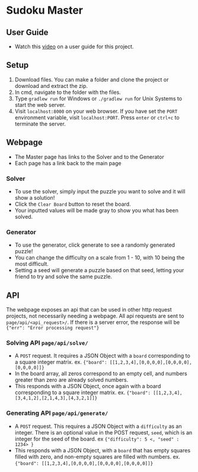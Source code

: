# Sudoku Master

## User Guide
 - Watch this [video](https://youtu.be/C-YMuTbtYEs) on a user guide for this project.

## Setup
1) Download files. You can make a folder and clone the project or download and extract the zip. 
2) In cmd, navigate to the folder with the files.
3) Type `gradlew run` for Windows or `./gradlew run` for Unix Systems to start the web server.
4) Visit `localhost:8000` on your web browser. If you have set the `PORT` environment variable, visit `localhost:PORT`. Press `enter` or `ctrl+c` to terminate the server.

## Webpage
- The Master page has links to the Solver and to the Generator
- Each page has a link back to the main page

### Solver
- To use the solver, simply input the puzzle you want to solve and it will show a solution!
- Click the `Clear Board` button to reset the board.
- Your inputted values will be made gray to show you what has been solved.

### Generator
- To use the generator, click generate to see a randomly generated puzzle! 
- You can change the difficulty on a scale from 1 - 10, with 10 being the most difficult. 
- Setting a seed will generate a puzzle based on that seed, letting your friend to try and solve the same puzzle.

## API
The webpage exposes an api that can be used in other http request projects, not necessarily needing a webpage. All api requests are sent to `page/api/<api_request>/`. If there is a server error, the response will be `{"err": "Error processing request"}`

### Solving API `page/api/solve/`
- A `POST` request. It requires a JSON Object with a `board` corresponding to a square integer matrix. ex. `{"board": [[1,2,3,4],[0,0,0,0],[0,0,0,0],[0,0,0,0]]}`
- In the board array, all zeros correspond to an empty cell, and numbers greater than zero are already solved numbers.
- This responds with a JSON Object, once again with a board corresponding to a square integer matrix. ex. `{"board": [[1,2,3,4],[3,4,1,2],[2,1,4,3],[4,3,2,1]]}`

### Generating API `page/api/generate/`
- A `POST` request. This requires a JSON Object with a `difficulty` as an integer. There is an optional value in the POST request, `seed`, which is an integer for the seed of the board. ex `{"difficulty": 5 <, "seed" : 1234> }` 
- This responds with a JSON Object, with a `board` that has empty squares filled with zero, and non-empty squares are filled with numbers. ex. `{"board": [[1,2,3,4],[0,0,0,0],[0,0,0,0],[0,0,0,0]]}`

